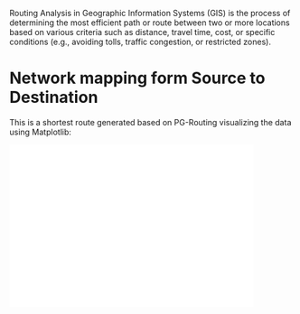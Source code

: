 Routing Analysis in Geographic Information Systems (GIS) is the process of determining the most efficient path or route between two or more locations based on various criteria such as distance, travel time, cost, or specific conditions (e.g., avoiding tolls, traffic congestion, or restricted zones).

<!-- # Sample Bar Chart

This is a sample bar chart generated using Matplotlib:

![Bar Chart](chart.png) -->



<!-- # Sales Trend Over 5 Days

This is a sample line graph generated using Matplotlib:

![Line Graph](line_graph.png) -->


# Network mapping form Source to Destination

This is a shortest route generated based on PG-Routing visualizing the data using Matplotlib:

![Shortest route ](Network_Map.png)








